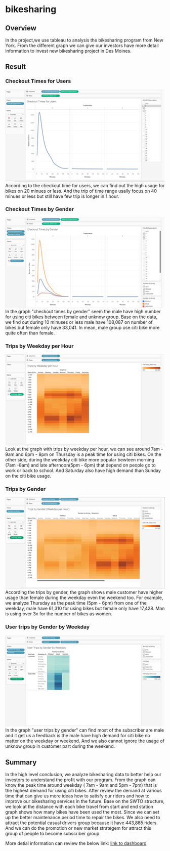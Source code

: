 # bikesharing


## Overview
  In the project,we use tableau to analysis the bikesharing program from New York. From the different graph we can give our investors have more detail information to invest new bikesharing project in Des Moines.

## Result

### Checkout Times for Users
![Checkout Times for Users.png](https://github.com/JoJofia/bikesharing/blob/87439b07dfe4d55a619109d34b65be585bb638ad/Checkout%20Times%20for%20Users.png)
According to the checkout time for users, we can find out the high usage for bikes on 20 minues or less. And the trip of time range usally focus on 40 minues or less but still have  few trip is longer in 1 hour.

### Checkout Times by Gender
![Checout Times by Gender.png](https://github.com/JoJofia/bikesharing/blob/87439b07dfe4d55a619109d34b65be585bb638ad/Checkout%20Times%20by%20Gender.png)
In the graph "checkout times by gender" seem the male have high number for using citi bikes between female and unknow group. Base on the data, we find out during 10 minuses or less male have 108,087 on number of bikes but  female only have 33,041. In mean, male group use citi bike more quite often than female.

### Trips by Weekday per Hour
![Trips by Weekday per Hour.png](https://github.com/JoJofia/bikesharing/blob/87439b07dfe4d55a619109d34b65be585bb638ad/Trips%20by%20Weekday%20per%20Hour.png)
Look at the graph with trips by weekday per hour, we can see around 7am - 9am and 6pm - 8pm on Thursday is a peak time for using citi bikes. On the other side, during the weekday citi bike more popular bewteen morning (7am -8am) and late afternoon(5pm - 6pm) that depend on people go to work or back to school. And Saturday also have high demand than Sunday on the citi bike usage.

### Trips by Gender
![Trips by Gender.png](https://github.com/JoJofia/bikesharing/blob/87439b07dfe4d55a619109d34b65be585bb638ad/%20Trips%20by%20Gender.png)
According the trips by gender,  the graph shows male customer have higher usage than female during the weekday even the weekend too. For example, we analyze Thursday as the peak time (5pm - 6pm) from one of the weekday, male have 61,310 for using bikes but female  only have 17,428. Man is using over 3x for the number of bikes as women.

### User trips by Gender by Weekday
![User trips by Gender by Weekday.png](https://github.com/JoJofia/bikesharing/blob/87439b07dfe4d55a619109d34b65be585bb638ad/User%20Trips%20by%20Gender%20by%20Weekday.png)
In the graph "user trips by gender" can find most of the subscriber are male and it get us a feedback is the male have high demand for citi bike no matter on the weekday or weekend. And we also cannot ignore the usage of unknow group in customer part during the weekend. 

## Summary
In the high level conclusion, we analyze bikesharing data to better help our investors to understand the profit with our program. From the graph can know the peak time around weekday ( 7am - 9am and 5pm - 7pm) that is the highest demand for using citi bikes. After review the demand at various time that can give us more ideas how to satisfy our riders and how to improve our bikesharing services in the future. Base on the SWTO structure, we look at the distance with each bike travel from start and end station graph shows how many bikes have been used the most. Since we can set up the better maintenance period time to repair the bikes.
We also need to attract the potential casual drivers group because it have 443,865 riders. And we can do the promotion or new market strategem for attract this group of people to become subscriber group.



More detial information can review the below link:
[link to dashboard](https://public.tableau.com/views/AugustPeakHours_16537646522400/NYCCitibikeanalysis?:language=en-US&publish=yes&:display_count=n&:origin=viz_share_link)
